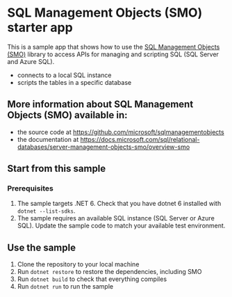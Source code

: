 # SQL Management Objects (SMO) starter app

This is a sample app that shows how to use the [SQL Management Objects (SMO)](https://github.com/microsoft/sqlmanagementobjects) library to access APIs for managing and scripting SQL (SQL Server and Azure SQL).

- connects to a local SQL instance
- scripts the tables in a specific database

## More information about SQL Management Objects (SMO) available in:
- the source code at https://github.com/microsoft/sqlmanagementobjects
- the documentation at https://docs.microsoft.com/sql/relational-databases/server-management-objects-smo/overview-smo

## Start from this sample

### Prerequisites
1. The sample targets .NET 6.  Check that you have dotnet 6 installed with `dotnet --list-sdks`.
2. The sample requires an available SQL instance (SQL Server or Azure SQL). Update the sample code to match your available test environment.


## Use the sample
1. Clone the repository to your local machine
2. Run `dotnet restore` to restore the dependencies, including SMO
3. Run `dotnet build` to check that everything compiles
4. Run `dotnet run` to run the sample
